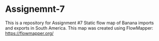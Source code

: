 # Assignemnt-7
This is a repository for Assignment #7  Static flow map of Banana imports and exports in South America. This map was created using FlowMapper: https://flowmapper.org/
